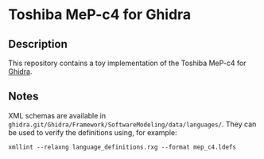 # Toshiba MeP-c4 for Ghidra
 
## Description

This repository contains a toy implementation of the Toshiba MeP-c4 for [Ghidra](https://github.com/NationalSecurityAgency/ghidra).

## Notes

XML schemas are available in `ghidra.git/Ghidra/Framework/SoftwareModeling/data/languages/`. They can be
used to verify the definitions using, for example:
```
xmllint --relaxng language_definitions.rxg --format mep_c4.ldefs
```
